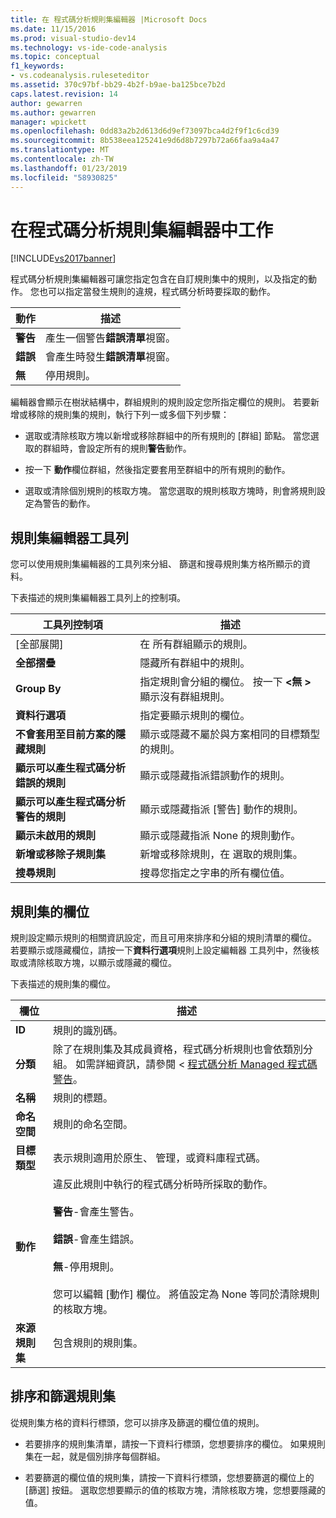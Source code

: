 ```yaml
---
title: 在 程式碼分析規則集編輯器 |Microsoft Docs
ms.date: 11/15/2016
ms.prod: visual-studio-dev14
ms.technology: vs-ide-code-analysis
ms.topic: conceptual
f1_keywords:
- vs.codeanalysis.ruleseteditor
ms.assetid: 370c97bf-bb29-4b2f-b9ae-ba125bce7b2d
caps.latest.revision: 14
author: gewarren
ms.author: gewarren
manager: wpickett
ms.openlocfilehash: 0dd83a2b2d613d6d9ef73097bca4d2f9f1c6cd39
ms.sourcegitcommit: 8b538eea125241e9d6d8b7297b72a66faa9a4a47
ms.translationtype: MT
ms.contentlocale: zh-TW
ms.lasthandoff: 01/23/2019
ms.locfileid: "58930825"
---
```

# <a name="working-in-the-code-analysis-rule-set-editor"></a>在程式碼分析規則集編輯器中工作
[!INCLUDE[vs2017banner](../includes/vs2017banner.md)]

程式碼分析規則集編輯器可讓您指定包含在自訂規則集中的規則，以及指定的動作。 您也可以指定當發生規則的違規，程式碼分析時要採取的動作。  
  
|動作|描述|  
|------------|-----------------|  
|**警告**|產生一個警告**錯誤清單**視窗。|  
|**錯誤**|會產生時發生**錯誤清單**視窗。|  
|**無**|停用規則。|  
  
 編輯器會顯示在樹狀結構中，群組規則的規則設定您所指定欄位的規則。 若要新增或移除的規則集的規則，執行下列一或多個下列步驟：  
  
-   選取或清除核取方塊以新增或移除群組中的所有規則的 [群組] 節點。 當您選取的群組時，會設定所有的規則**警告**動作。  
  
-   按一下 **動作**欄位群組，然後指定要套用至群組中的所有規則的動作。  
  
-   選取或清除個別規則的核取方塊。 當您選取的規則核取方塊時，則會將規則設定為警告的動作。  
  
## <a name="rule-set-editor-toolbar"></a>規則集編輯器工具列  
 您可以使用規則集編輯器的工具列來分組、 篩選和搜尋規則集方格所顯示的資料。  
  
 下表描述的規則集編輯器工具列上的控制項。  
  
|工具列控制項|描述|  
|---------------------|-----------------|  
|[全部展開]|在 所有群組顯示的規則。|  
|**全部摺疊**|隱藏所有群組中的規則。|  
|**Group By**|指定規則會分組的欄位。 按一下  **\<無 >** 顯示沒有群組規則。|  
|**資料行選項**|指定要顯示規則的欄位。|  
|**不會套用至目前方案的隱藏規則**|顯示或隱藏不屬於與方案相同的目標類型的規則。|  
|**顯示可以產生程式碼分析錯誤的規則**|顯示或隱藏指派錯誤動作的規則。|  
|**顯示可以產生程式碼分析警告的規則**|顯示或隱藏指派 [警告] 動作的規則。|  
|**顯示未啟用的規則**|顯示或隱藏指派 None 的規則動作。|  
|**新增或移除子規則集**|新增或移除規則，在 選取的規則集。|  
|**搜尋規則**|搜尋您指定之字串的所有欄位值。|  
  
## <a name="rule-set-fields"></a>規則集的欄位  
 規則設定顯示規則的相關資訊設定，而且可用來排序和分組的規則清單的欄位。 若要顯示或隱藏欄位，請按一下**資料行選項**規則上設定編輯器 工具列中，然後核取或清除核取方塊，以顯示或隱藏的欄位。  
  
 下表描述的規則集的欄位。  
  
|欄位|描述|  
|-----------|-----------------|  
|**ID**|規則的識別碼。|  
|**分類**|除了在規則集及其成員資格，程式碼分析規則也會依類別分組。 如需詳細資訊，請參閱 <<c0> [ 程式碼分析 Managed 程式碼警告](../code-quality/code-analysis-for-managed-code-warnings.md)。|  
|**名稱**|規則的標題。|  
|**命名空間**|規則的命名空間。|  
|**目標類型**|表示規則適用於原生、 管理，或資料庫程式碼。|  
|**動作**|違反此規則中執行的程式碼分析時所採取的動作。<br /><br /> **警告**-會產生警告。<br /><br /> **錯誤**-會產生錯誤。<br /><br /> **無**-停用規則。<br /><br /> 您可以編輯 [動作] 欄位。 將值設定為 None 等同於清除規則的核取方塊。|  
|**來源規則集**|包含規則的規則集。|  
  
## <a name="sorting-and-filtering-rule-sets"></a>排序和篩選規則集  
 從規則集方格的資料行標頭，您可以排序及篩選的欄位值的規則。  
  
-   若要排序的規則集清單，請按一下資料行標頭，您想要排序的欄位。 如果規則集在一起，就是個別排序每個群組。  
  
-   若要篩選的欄位值的規則集，請按一下資料行標頭，您想要篩選的欄位上的 [篩選] 按鈕。 選取您想要顯示的值的核取方塊，清除核取方塊，您想要隱藏的值。
